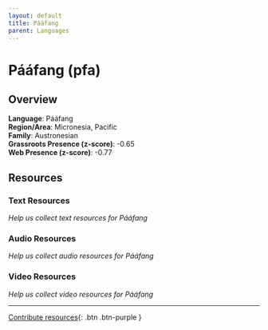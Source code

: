 ```yaml
---
layout: default
title: Pááfang
parent: Languages
---
```


# Pááfang (pfa)

## Overview

**Language**: Pááfang  
**Region/Area**: Micronesia, Pacific  
**Family**: Austronesian  
**Grassroots Presence (z-score)**: -0.65  
**Web Presence (z-score)**: -0.77  

## Resources

### Text Resources
*Help us collect text resources for Pááfang*

### Audio Resources
*Help us collect audio resources for Pááfang*

### Video Resources
*Help us collect video resources for Pááfang*

---

[Contribute resources](https://forms.office.com/e/1SfLJx3u1r){: .btn .btn-purple }
